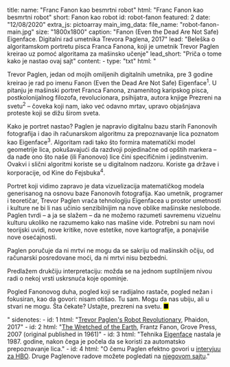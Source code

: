 title: 
    name: "Franc Fanon kao besmrtni robot"
    html: "Franc Fanon kao besmrtni robot"
    short: Fanon kao robot
id: robot-fanon
featured: 2
date: "12/08/2020"
extra_js: pictoarray
main_img_data:
    file_name: "robot-fanon-main.jpg"
    size: "1800x1800"
    caption: "<span class='italic-style'>Fanon (Even the Dead Are Not Safe) Eigenface</span>. Digitalni rad umetnika Trevora Paglena, 2017"
lead: "Beleška o algoritamskom portretu pisca Franca Fanona, koji je umetnik Trevor Paglen kreirao uz pomoć algoritama za mašinsko učenje"
lead_short: "Priča o tome kako je nastao ovaj sajt"
content:
    - type: "txt"
      html: "<p>Trevor Paglen, jedan od mojih omiljenih digitalnih umetnika, pre 3 godine kreirao je rad po imenu <span class='italic-style'>Fanon (Even the Dead Are Not Safe) Eigenface</span><sup id='s1'>1</sup>. U pitanju je mašinski portret Franca Fanona, znamenitog karipskog pisca, postkolonijalnog filozofa, revolucionara, psihijatra, autora knjige <span class='italic-style'>Prezreni na svetu</span><sup id='s2'>2</sup> – čoveka koji nam, iako već odavno mrtav, upravo objašnjava proteste koji se dižu širom sveta.</p>
    <p>Kako je portret nastao? Paglen je napravio digitalnu bazu starih Fanonovih fotografija i dao ih računarskom algoritmu za prepoznavanje lica poznatom kao <span class='italic-style'>Eigenface</span><sup id='s3'>3</sup>. Algoritam radi tako što formira matematički model geometrije lica, pokušavajući da razdvoji pojedinačne od opštih markera – da nađe ono što naše (ili Fanonovo) lice čini specifičnim i jedinstvenim. Ovakvi i slični algoritmi koriste se u digitalnom nadzoru. Koriste ga države i korporacije, od Kine do Fejsbuka<sup id='s4'>4</sup>.</p>
    <p>Portret koji vidimo zapravo je data vizuelizacija matematičkog modela generisanog na osnovu baze Fanonovih fotografija. Kao umetnik, programer i teoretičar, Trevor Paglen vraća tehnologiju Eigenfacea u prostor umetnosti i kulture ne bi li nas učinio senzibilnijim na nove oblike mašinske neslobode. Paglen tvrdi – a ja se slažem – da ne možemo razumeti savremenu vizuelnu kulturu ukoliko ne razumemo kako nas mašine vide. Potrebni su nam novi teorijski uvidi, nove kritike, nove estetike, nove kartografije, a ponajviše <span class='italic-style'>nove osećajnosti</span>.</p> 
    <p>Paglen poručuje da ni mrtvi ne mogu da se sakriju od mašinskih očiju, od računarski posredovane moći, da ni mrtvi nisu bezbedni.</p> 
    <p>Predlažem drukčiju interpretaciju: možda se na jednom suptilnijem nivou radi o nekoj vrsti uskrsnuća koje opominje.</p>
    <p>Pogled Fanonovog duha, pogled koji se radijalno rastače, pogled nežan i fokusiran, kao da govori: nisam otišao. <span class='italic-style'>Tu</span> sam. Mogu da nas ubiju, ali u stvari ne mogu. Šta čekate? Ustajte, prezreni na svetu. <mark>&#9632;</mark></p>"
sidenotes:
    - id: 1
      html: "<a href='https://www.phaidon.com/agenda/art/articles/2018/may/30/trevor-paglen-s-robot-revolutionary/' target='_blank'>Trevor Paglen's Robot Revolutionary</a>, Phaidon, 2017"
    - id: 2
      html: "<a href='https://library.memoryoftheworld.org/#/book/ab44920b-46f0-4b94-963f-fcf76323fc7c' target='_blank'><span class='italic-style'>The Wretched of the Earth</span></a>, Frantz Fanon, Grove Press, 2007 (original published in 1961)"
    - id: 3
      html: "Tehnika <span class='italic-style'><a href='https://en.wikipedia.org/wiki/Eigenface' target='_blank'>Eigenface</a></span> nastala je 1987. godine, nakon čega je počela da se koristi za automatsko prepoznavanje lica.</span>"
    - id: 4
      html: "O čemu Paglen efektno govori u <a href='https://www.youtube.com/watch?v=HEI8cuGKiNk' target='_blank'>intervjuu za HBO</a>. Druge Paglenove radove možete pogledati na <a href='http://www.paglen.com/' target='_blank'>njegovom sajtu</a>."